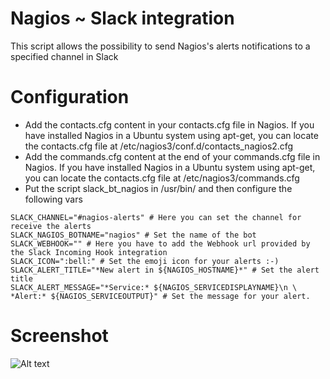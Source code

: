 # Nagios ~ Slack integration 


This script allows the possibility to send Nagios's alerts notifications to a specified channel in Slack

# Configuration 

* Add the contacts.cfg content in your contacts.cfg file in Nagios. If you have installed Nagios in a Ubuntu system using apt-get, you can locate the contacts.cfg file at /etc/nagios3/conf.d/contacts_nagios2.cfg
* Add the commands.cfg content at the end of your commands.cfg file in Nagios. If you have installed Nagios in a Ubuntu system using apt-get, you can locate the contacts.cfg file at /etc/nagios3/commands.cfg
* Put the script slack_bt_nagios in /usr/bin/ and then configure the following vars

```
SLACK_CHANNEL="#nagios-alerts" # Here you can set the channel for receive the alerts
SLACK_NAGIOS_BOTNAME="nagios" # Set the name of the bot
SLACK_WEBHOOK="" # Here you have to add the Webhook url provided by the Slack Incoming Hook integration
SLACK_ICON=":bell:" # Set the emoji icon for your alerts :-)
SLACK_ALERT_TITLE="*New alert in ${NAGIOS_HOSTNAME}*" # Set the alert title
SLACK_ALERT_MESSAGE="*Service:* ${NAGIOS_SERVICEDISPLAYNAME}\n \
*Alert:* ${NAGIOS_SERVICEOUTPUT}" # Set the message for your alert.                                                                      
```

# Screenshot

![Alt text](http://i145.photobucket.com/albums/r216/nerkoh/alert_slack_example_zpsxyxbtvwz.png "Optional title")
